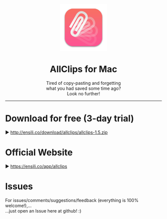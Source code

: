 <p align=center>
  <img height="150px" src="https://github.com/enSili-co/allclips/raw/main/images/logo.png"/>
</p>
<h1 align=center>AllClips for Mac</h1>
<p align=center>
  Tired of copy-pasting and forgetting<br/>what you had saved some time ago?<br>Look no further!
</p>


---

# Download for free (3-day trial)

▶︎ http://ensili.co/download/allclips/allclips-1.5.zip

# Official Website

▶︎ https://ensili.co/app/allclips

# Issues

For issues/comments/suggestions/feedback (everything is 100% welcome!),...    
...just open an Issue here at github! :)
